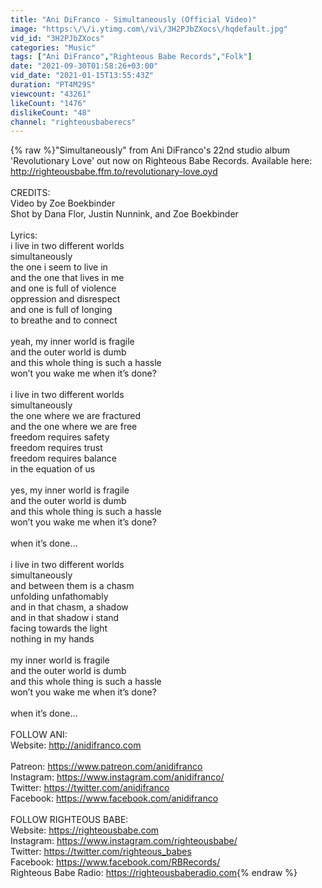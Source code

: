 ```yaml
---
title: "Ani DiFranco - Simultaneously (Official Video)"
image: "https:\/\/i.ytimg.com\/vi\/3H2PJbZXocs\/hqdefault.jpg"
vid_id: "3H2PJbZXocs"
categories: "Music"
tags: ["Ani DiFranco","Righteous Babe Records","Folk"]
date: "2021-09-30T01:58:26+03:00"
vid_date: "2021-01-15T13:55:43Z"
duration: "PT4M29S"
viewcount: "43261"
likeCount: "1476"
dislikeCount: "48"
channel: "righteousbaberecs"
---
```

{% raw %}&quot;Simultaneously&quot; from Ani DiFranco's 22nd studio album 'Revolutionary Love' out now on Righteous Babe Records. Available here: <a rel="nofollow" target="blank" href="http://righteousbabe.ffm.to/revolutionary-love.oyd">http://righteousbabe.ffm.to/revolutionary-love.oyd</a><br /><br />CREDITS:<br />Video by Zoe Boekbinder<br />Shot by Dana Flor, Justin Nunnink, and Zoe Boekbinder<br /><br />Lyrics: <br />i live in two different worlds<br />simultaneously<br />the one i seem to live in<br />and the one that lives in me<br />and one is full of violence<br />oppression and disrespect<br />and one is full of longing<br />to breathe and to connect<br /> <br />yeah, my inner world is fragile<br />and the outer world is dumb<br />and this whole thing is such a hassle<br />won’t you wake me when it’s done?<br /> <br />i live in two different worlds<br />simultaneously<br />the one where we are fractured<br />and the one where we are free<br />freedom requires safety<br />freedom requires trust<br />freedom requires balance<br />in the equation of us<br /> <br />yes, my inner world is fragile<br />and the outer world is dumb<br />and this whole thing is such a hassle<br />won’t you wake me when it’s done?<br /> <br />when it’s done…<br /> <br />i live in two different worlds<br />simultaneously<br />and between them is a chasm<br />unfolding unfathomably<br />and in that chasm, a shadow<br />and in that shadow i stand<br />facing towards the light<br />nothing in my hands<br /> <br />my inner world is fragile<br />and the outer world is dumb<br />and this whole thing is such a hassle<br />won’t you wake me when it’s done?<br /> <br />when it’s done…<br /><br />FOLLOW ANI:<br />Website: <a rel="nofollow" target="blank" href="http://anidifranco.com">http://anidifranco.com</a><br /><br />Patreon: <a rel="nofollow" target="blank" href="https://www.patreon.com/anidifranco">https://www.patreon.com/anidifranco</a> <br />Instagram: <a rel="nofollow" target="blank" href="https://www.instagram.com/anidifranco/">https://www.instagram.com/anidifranco/</a> <br />Twitter: <a rel="nofollow" target="blank" href="https://twitter.com/anidifranco">https://twitter.com/anidifranco</a> <br />Facebook: <a rel="nofollow" target="blank" href="https://www.facebook.com/anidifranco">https://www.facebook.com/anidifranco</a> <br /><br />FOLLOW RIGHTEOUS BABE:<br />Website: <a rel="nofollow" target="blank" href="https://righteousbabe.com">https://righteousbabe.com</a> <br />Instagram: <a rel="nofollow" target="blank" href="https://www.instagram.com/righteousbabe/">https://www.instagram.com/righteousbabe/</a> <br />Twitter: <a rel="nofollow" target="blank" href="https://twitter.com/righteous_babes">https://twitter.com/righteous_babes</a> <br />Facebook: <a rel="nofollow" target="blank" href="https://www.facebook.com/RBRecords/">https://www.facebook.com/RBRecords/</a> <br />Righteous Babe Radio: <a rel="nofollow" target="blank" href="https://righteousbaberadio.com">https://righteousbaberadio.com</a>{% endraw %}
